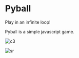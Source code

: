 # Pyball

Play in an infinite loop!


Pyball is a simple javascript game.


![c3](https://user-images.githubusercontent.com/59758205/92410107-ad9b1e00-f160-11ea-8116-651386788b33.PNG)



![sr](https://user-images.githubusercontent.com/59758205/92432905-2b8b1380-f1b9-11ea-991a-1368dd4dc0f3.PNG)



